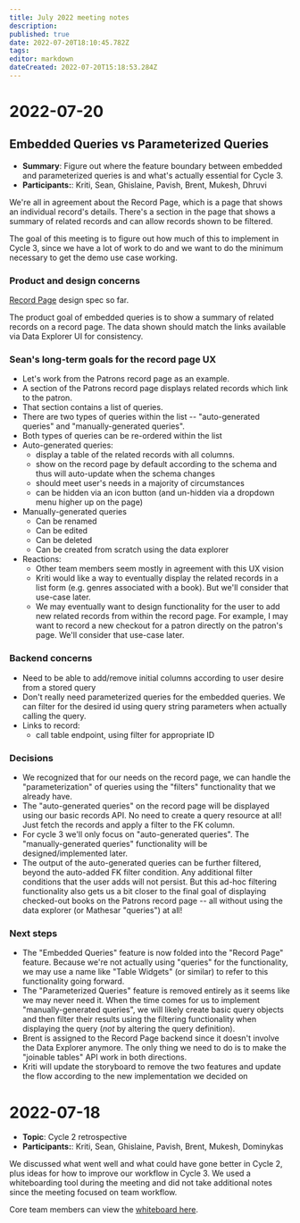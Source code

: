 ```yaml
---
title: July 2022 meeting notes
description: 
published: true
date: 2022-07-20T18:10:45.782Z
tags: 
editor: markdown
dateCreated: 2022-07-20T15:18:53.284Z
---
```


# 2022-07-20

## Embedded Queries vs Parameterized Queries
- **Summary**: Figure out where the feature boundary between embedded and parameterized queries is and what's actually essential for Cycle 3.
- **Participants:**: Kriti, Sean, Ghislaine, Pavish, Brent, Mukesh, Dhruvi

We're all in agreement about the Record Page, which is a page that shows an individual record's details. There's a section in the page that shows a summary of related records and can allow records shown to be filtered.

The goal of this meeting is to figure out how much of this to implement in Cycle 3, since we have a lot of work to do and we want to do the minimum necessary to get the demo use case working. 

### Product and design concerns
[Record Page](https://wiki.mathesar.org/en/design/specs/record-page) design spec so far.

The product goal of embedded queries is to show a summary of related records on a record page. The data shown
should match the links available via Data Explorer UI for consistency.

### Sean's long-term goals for the record page UX
- Let's work from the Patrons record page as an example.
- A section of the Patrons record page displays related records which link to the patron.
- That section contains a list of queries.
- There are two types of queries within the list -- "auto-generated queries" and "manually-generated queries".
- Both types of queries can be re-ordered within the list
- Auto-generated queries:
    - display a table of the related records with all columns.
    - show on the record page by default according to the schema and thus will auto-update when the schema changes
    - should meet user's needs in a majority of circumstances
    - can be hidden via an icon button (and un-hidden via a dropdown menu higher up on the page)
- Manually-generated queries
    - Can be renamed
    - Can be edited
    - Can be deleted
    - Can be created from scratch using the data explorer
- Reactions:
    - Other team members seem mostly in agreement with this UX vision
    - Kriti would like a way to eventually display the related records in a list form (e.g. genres associated with a book). But we'll consider that use-case later.
    - We may eventually want to design functionality for the user to add new related records from within the record page. For example, I may want to record a new checkout for a patron directly on the patron's page. We'll consider that use-case later.

### Backend concerns
- Need to be able to add/remove initial columns according to user desire from a stored query
- Don't really need parameterized queries for the embedded queries. We can filter for the desired id using query string parameters when actually calling the query.
- Links to record:
    - call table endpoint, using filter for appropriate ID

### Decisions
- We recognized that for our needs on the record page, we can handle the "parameterization" of queries using the "filters" functionality that we already have.
- The "auto-generated queries" on the record page will be displayed using our basic records API. No need to create a query resource at all! Just fetch the records and apply a filter to the FK column.
- For cycle 3 we'll only focus on "auto-generated queries". The "manually-generated queries" functionality will be designed/implemented later.
- The output of the auto-generated queries can be further filtered, beyond the auto-added FK filter condition. Any additional filter conditions that the user adds will not persist. But this ad-hoc filtering functionality also gets us a bit closer to the final goal of displaying checked-out books on the Patrons record page -- all without using the data explorer (or Mathesar "queries") at all!

### Next steps
- The "Embedded Queries" feature is now folded into the "Record Page" feature. Because we're not actually using "queries" for the functionality, we may use a name like "Table Widgets" (or similar) to refer to this functionality going forward.
- The "Parameterized Queries" feature is removed entirely as it seems like we may never need it. When the time comes for us to implement "manually-generated queries", we will likely create basic query objects and then filter their results using the filtering functionality when displaying the query (_not_ by altering the query definition).
- Brent is assigned to the Record Page backend since it doesn't involve the Data Explorer anymore. The only thing we need to do is to make the "joinable tables" API work in both directions.
- Kriti will update the storyboard to remove the two features and update the flow according to the new implementation we decided on


# 2022-07-18
- **Topic**: Cycle 2 retrospective
- **Participants:**: Kriti, Sean, Ghislaine, Pavish, Brent, Mukesh, Dominykas

We discussed what went well and what could have gone better in Cycle 2, plus ideas for how to improve our workflow in Cycle 3. We used a whiteboarding tool during the meeting and did not take additional notes since the meeting focused on team workflow.

Core team members can view the [whiteboard here](https://www.figma.com/file/8MzwZLSRbyQKDi8I2mnnbW/Cycle-2-retrospective?node-id=0%3A1).
